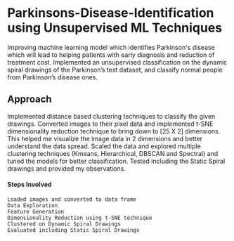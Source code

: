 # Parkinsons-Disease-Identification using Unsupervised ML Techniques
Improving machine learning model which identifies Parkinson's disease which will lead to helping patients with early diagnosis and reduction of treatment cost. Implemented an unsupervised classification on the dynamic spiral drawings of the Parkinson’s test dataset, and classify normal people from Parkinson’s disease ones. 

## Approach
Implemented distance based clustering techniques to classify the given drawings. Converted images to their pixel data and implemented t-SNE dimensionality reduction technique to bring down to [25 X 2] dimensions. This helped me visualize the image data in 2 dimensions and better understand the data spread.
Scaled the data and explored multiple clustering techniques (Kmeans, Hierarchical, DBSCAN and Spectral) and tuned the models for better classification. Tested including the Static Spiral drawings and provided my observations.   

#### Steps Involved <br />
	Loaded images and converted to data frame
	Data Exploration
	Feature Generation
	Dimensionality Reduction using t-SNE technique
	Clustered on Dynamic Spiral Drawings
	Evaluated including Static Spiral Drawings


